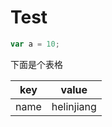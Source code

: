 Test
====

```javascript
var a = 10;
```

下面是个表格

| key | value |
| --- | ---   |
| name | helinjiang |